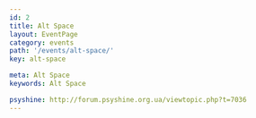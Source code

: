 ```yaml
---
id: 2
title: Alt Space
layout: EventPage
category: events
path: '/events/alt-space/'
key: alt-space

meta: Alt Space
keywords: Alt Space

psyshine: http://forum.psyshine.org.ua/viewtopic.php?t=7036
---
```


